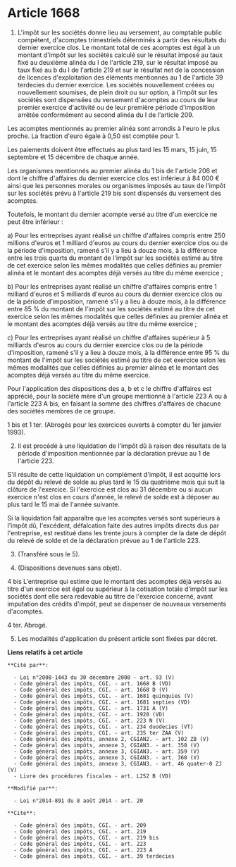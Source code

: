 # Article 1668

1. L'impôt sur les sociétés donne lieu au versement, au comptable public compétent, d'acomptes trimestriels déterminés à
partir des résultats du dernier exercice clos. Le montant total de ces acomptes est égal à un montant d'impôt sur les
sociétés calculé sur le résultat imposé au taux fixé au deuxième alinéa du I de l'article 219, sur le résultat imposé au taux
fixé au b du I de l'article 219 et sur le résultat net de la concession de licences d'exploitation des éléments mentionnés au
1 de l'article 39 terdecies du dernier exercice. Les sociétés nouvellement créées ou nouvellement soumises, de plein droit ou
sur option, à l'impôt sur les sociétés sont dispensées du versement d'acomptes au cours de leur premier exercice d'activité
ou de leur première période d'imposition arrêtée conformément au second alinéa du I de l'article 209. 

Les acomptes mentionnés au premier alinéa sont arrondis à l'euro le plus proche. La fraction d'euro égale à 0,50 est comptée
pour 1. 

Les paiements doivent être effectués au plus tard les 15 mars, 15 juin, 15 septembre et 15 décembre de chaque année. 

Les organismes mentionnés au premier alinéa du 1 bis de l'article 206 et dont le chiffre d'affaires du dernier exercice clos
est inférieur à 84 000 € ainsi que les personnes morales ou organismes imposés au taux de l'impôt sur les sociétés prévu à
l'article 219 bis sont dispensés du versement des acomptes. 

Toutefois, le montant du dernier acompte versé au titre d'un exercice ne peut être inférieur : 

a) Pour les entreprises ayant réalisé un chiffre d'affaires compris entre 250 millions d'euros et 1 milliard d'euros au cours
du dernier exercice clos ou de la période d'imposition, ramené s'il y a lieu à douze mois, à la différence entre les trois
quarts du montant de l'impôt sur les sociétés estimé au titre de cet exercice selon les mêmes modalités que celles définies
au premier alinéa et le montant des acomptes déjà versés au titre du même exercice ; 

b) Pour les entreprises ayant réalisé un chiffre d'affaires compris entre 1 milliard d'euros et 5 milliards d'euros au cours
du dernier exercice clos ou de la période d'imposition, ramené s'il y a lieu à douze mois, à la différence entre 85 % du
montant de l'impôt sur les sociétés estimé au titre de cet exercice selon les mêmes modalités que celles définies au premier
alinéa et le montant des acomptes déjà versés au titre du même exercice ; 

c) Pour les entreprises ayant réalisé un chiffre d'affaires supérieur à 5 milliards d'euros au cours du dernier exercice clos
ou de la période d'imposition, ramené s'il y a lieu à douze mois, à la différence entre 95 % du montant de l'impôt sur les
sociétés estimé au titre de cet exercice selon les mêmes modalités que celles définies au premier alinéa et le montant des
acomptes déjà versés au titre du même exercice. 

Pour l'application des dispositions des a, b et c le chiffre d'affaires est apprécié, pour la société mère d'un groupe
mentionné à l'article 223 A ou à l'article 223 A bis, en faisant la somme des chiffres d'affaires de chacune des sociétés
membres de ce groupe. 

1 bis et 1 ter. (Abrogés pour les exercices ouverts à compter du 1er janvier 1993). 

2. Il est procédé à une liquidation de l'impôt dû à raison des résultats de la période d'imposition mentionnée par la
déclaration prévue au 1 de l'article 223. 

S'il résulte de cette liquidation un complément d'impôt, il est acquitté lors du dépôt du relevé de solde au plus tard le 15
du quatrième mois qui suit la clôture de l'exercice. Si l'exercice est clos au 31 décembre ou si aucun exercice n'est clos en
cours d'année, le relevé de solde est à déposer au plus tard le 15 mai de l'année suivante. 

Si la liquidation fait apparaître que les acomptes versés sont supérieurs à l'impôt dû, l'excédent, défalcation faite des
autres impôts directs dus par l'entreprise, est restitué dans les trente jours à compter de la date de dépôt du relevé de
solde et de la déclaration prévue au 1 de l'article 223.

3. (Transféré sous le 5). 

4. (Dispositions devenues sans objet). 

4 bis L'entreprise qui estime que le montant des acomptes déjà versés au titre d'un exercice est égal ou supérieur à la
cotisation totale d'impôt sur les sociétés dont elle sera redevable au titre de l'exercice concerné, avant imputation des
crédits d'impôt, peut se dispenser de nouveaux versements d'acomptes. 

4 ter. Abrogé. 

5. Les modalités d'application du présent article sont fixées par décret.

**Liens relatifs à cet article**

	**Cité par**:

	  - Loi n°2008-1443 du 30 décembre 2008 - art. 93 (V)
	  - Code général des impôts, CGI. - art. 1668 B (VD)
	  - Code général des impôts, CGI. - art. 1668 D (V)
	  - Code général des impôts, CGI. - art. 1681 quinquies (V)
	  - Code général des impôts, CGI. - art. 1681 septies (VD)
	  - Code général des impôts, CGI. - art. 1731 A (V)
	  - Code général des impôts, CGI. - art. 1920 (VD)
	  - Code général des impôts, CGI. - art. 223 N (V)
	  - Code général des impôts, CGI. - art. 234 duodecies (VT)
	  - Code général des impôts, CGI. - art. 235 ter ZAA (V)
	  - Code général des impôts, annexe 2, CGIAN2. - art. 102 ZB (V)
	  - Code général des impôts, annexe 3, CGIAN3. - art. 358 (V)
	  - Code général des impôts, annexe 3, CGIAN3. - art. 359 (V)
	  - Code général des impôts, annexe 3, CGIAN3. - art. 360 (V)
	  - Code général des impôts, annexe 3, CGIAN3. - art. 46 quater-0 ZJ (V)
	  - Livre des procédures fiscales - art. L252 B (VD)

	**Modifié par**:

	  - Loi n°2014-891 du 8 août 2014 - art. 20

	**Cite**:

	  - Code général des impôts, CGI. - art. 209
	  - Code général des impôts, CGI. - art. 219
	  - Code général des impôts, CGI. - art. 219 bis
	  - Code général des impôts, CGI. - art. 223
	  - Code général des impôts, CGI. - art. 223 A
	  - Code général des impôts, CGI. - art. 39 terdecies
